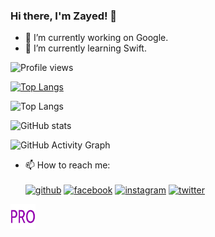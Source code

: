 ### Hi there, I'm Zayed! 👋

- 🔭 I’m currently working on Google.
- 🌱 I’m currently learning Swift.

![Profile views](https://gpvc.arturio.dev/Ashraful-Hasan10)  


[![Top Langs](https://github-readme-stats.vercel.app/api/top-langs/?username=Ashraful-Hasan10)](https://github.com/anuraghazra/github-readme-stats)

![Top Langs](https://github-readme-stats.vercel.app/api/top-langs/?username=Ashraful-Hasan10)




![GitHub stats](https://github-readme-stats.vercel.app/api?username=Ashraful-Hasan10&show_icons=true)  

![GitHub Activity Graph](https://activity-graph.herokuapp.com/graph?username=Ashraful-Hasan10)  



- 📫 How to reach me: <br> <br>
[<img src='https://cdn.jsdelivr.net/npm/simple-icons@3.0.1/icons/github.svg' alt='github' height='40'>](https://github.com/Ashraful-Hasan10)  [<img src='https://cdn.jsdelivr.net/npm/simple-icons@3.0.1/icons/facebook.svg' alt='facebook' height='40'>](https://www.facebook.com/zayed.hasan.5268)  [<img src='https://cdn.jsdelivr.net/npm/simple-icons@3.0.1/icons/instagram.svg' alt='instagram' height='40'>](https://www.instagram.com/iam_ashraful_10/)  [<img src='https://cdn.jsdelivr.net/npm/simple-icons@3.0.1/icons/twitter.svg' alt='twitter' height='40'>](https://twitter.com/ashraf_bro_1)  

<a href='https://github.com/pricing'><img src='https://raw.githubusercontent.com/acervenky/animated-github-badges/master/assets/pro.gif' width='40' height='40'></a> 


